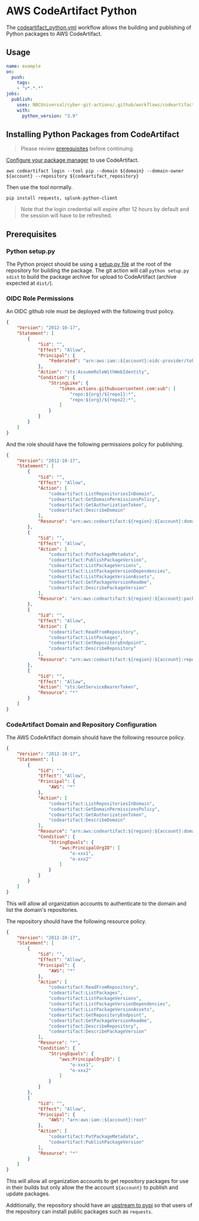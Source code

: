 # AWS CodeArtifact Python

The [codeartifact_python.yml](/.github/workflows/codeartifact_python.yml) workflow allows the building and publishing of Python packages to AWS CodeArtifact.

## Usage

```yml
name: example
on:
  push:
    tags:
    - "v*.*.*"
jobs:
  publish:
    uses: NBCUniversal/cyber-git-actions/.github/workflows/codeartifact_python.yml@main
    with:
      python_version: "3.9"
```

## Installing Python Packages from CodeArtifact

> Please review [prerequisites](#prerequisites) before continuing.

[Configure your package manager](https://docs.aws.amazon.com/codeartifact/latest/ug/python-configure-pip.html) to use CodeArtifact.

```
aws codeartifact login --tool pip --domain ${domain} --domain-owner ${account} --repository ${codeartifact_repository}
```

Then use the tool normally.

```
pip install requests, splunk-python-client
```

> Note that the login credential will expire after 12 hours by default and the session will have to be refreshed.

## Prerequisites

### Python setup.py

The Python project should be using a [setup.py file](https://docs.python.org/3/distutils/setupscript.html) at the root of the repository for building the package. The git action will call `python setup.py sdist` to build the package archive for upload to CodeArtifact (archive expected at `dist/`).

### OIDC Role Permissions

An OIDC github role must be deployed with the following trust policy.

```json
{
    "Version": "2012-10-17",
    "Statement": [
        {
            "Sid": "",
            "Effect": "Allow",
            "Principal": {
                "Federated": "arn:aws:iam::${account}:oidc-provider/token.actions.githubusercontent.com"
            },
            "Action": "sts:AssumeRoleWithWebIdentity",
            "Condition": {
                "StringLike": {
                    "token.actions.githubusercontent.com:sub": [
                        "repo:${org}/${repo1}:*",
                        "repo:${org}/${repo2}:*",
                    ]
                }
            }
        }
    ]
}
```

And the role should have the following permissions policy for publishing.

```json
{
    "Version": "2012-10-17",
    "Statement": [
        {
            "Sid": "",
            "Effect": "Allow",
            "Action": [
                "codeartifact:ListRepositoriesInDomain",
                "codeartifact:GetDomainPermissionsPolicy",
                "codeartifact:GetAuthorizationToken",
                "codeartifact:DescribeDomain"
            ],
            "Resource": "arn:aws:codeartifact:${region}:${account}:domain/${domain}"
        },
        {
            "Sid": "",
            "Effect": "Allow",
            "Action": [
                "codeartifact:PutPackageMetadata",
                "codeartifact:PublishPackageVersion",
                "codeartifact:ListPackageVersions",
                "codeartifact:ListPackageVersionDependencies",
                "codeartifact:ListPackageVersionAssets",
                "codeartifact:GetPackageVersionReadme",
                "codeartifact:DescribePackageVersion"
            ],
            "Resource": "arn:aws:codeartifact:${region}:${account}:package/${domain}/${artifact_repository}/*"
        },
        {
            "Sid": "",
            "Effect": "Allow",
            "Action": [
                "codeartifact:ReadFromRepository",
                "codeartifact:ListPackages",
                "codeartifact:GetRepositoryEndpoint",
                "codeartifact:DescribeRepository"
            ],
            "Resource": "arn:aws:codeartifact:${region}:${account}:repository/${domain}/${artifact_repository}"
        },
        {
            "Sid": "",
            "Effect": "Allow",
            "Action": "sts:GetServiceBearerToken",
            "Resource": "*"
        }
    ]
}
```

### CodeArtifact Domain and Repository Configuration

The AWS CodeArtifact domain should have the following resource policy.

```json
{
    "Version": "2012-10-17",
    "Statement": [
        {
            "Sid": "",
            "Effect": "Allow",
            "Principal": {
                "AWS": "*"
            },
            "Action": [
                "codeartifact:ListRepositoriesInDomain",
                "codeartifact:GetDomainPermissionsPolicy",
                "codeartifact:GetAuthorizationToken",
                "codeartifact:DescribeDomain"
            ],
            "Resource": "arn:aws:codeartifact:${region}:${account}:domain/${domain}",
            "Condition": {
                "StringEquals": {
                    "aws:PrincipalOrgID": [
                        "o-xxx1",
                        "o-xxx2"
                    ]
                }
            }
        }
    ]
}
```

This will allow all organization accounts to authenticate to the domain and list the domain's repositories.

The repository should have the following resource policy.

```json
{
    "Version": "2012-10-17",
    "Statement": [
        {
            "Sid": "",
            "Effect": "Allow",
            "Principal": {
                "AWS": "*"
            },
            "Action": [
                "codeartifact:ReadFromRepository",
                "codeartifact:ListPackages",
                "codeartifact:ListPackageVersions",
                "codeartifact:ListPackageVersionDependencies",
                "codeartifact:ListPackageVersionAssets",
                "codeartifact:GetRepositoryEndpoint",
                "codeartifact:GetPackageVersionReadme",
                "codeartifact:DescribeRepository",
                "codeartifact:DescribePackageVersion"
            ],
            "Resource": "*",
            "Condition": {
                "StringEquals": {
                    "aws:PrincipalOrgID": [
                        "o-xxx1",
                        "o-xxx2"
                    ]
                }
            }
        },
        {
            "Sid": "",
            "Effect": "Allow",
            "Principal": {
                "AWS": "arn:aws:iam::${account}:root"
            },
            "Action": [
                "codeartifact:PutPackageMetadata",
                "codeartifact:PublishPackageVersion"
            ],
            "Resource": "*"
        }
    ]
}
```

This will allow all organization accounts to get repository packages for use in their builds but only allow the the account `${account}` to publish and update packages.

Additionally, the repository should have an [upstream to pypi](https://docs.aws.amazon.com/codeartifact/latest/ug/repos-upstream.html) so that users of the repository can install public packages such as `requests`.
